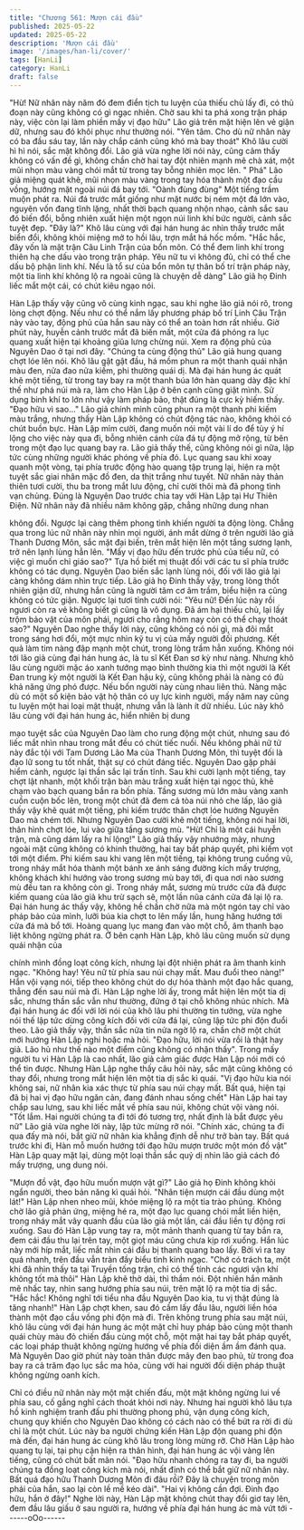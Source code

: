 ```yaml
---
title: "Chương 561: Mượn cái đầu"
published: 2025-05-22
updated: 2025-05-22
description: 'Mượn cái đầu'
image: '/images/han-li/cover/'
tags: [HanLi]
category: HanLi
draft: false
---
```


"Hừ! Nữ nhân này năm đó đem điển tịch tu luyện của thiếu chủ
lấy đi, có thủ đoạn này cũng không có gì ngạc nhiên. Chờ sau khi
ta phá xong trận pháp này, việc còn lại làm phiền mấy vị đạo hữu"
Lão giả trên mặt hiện lên vẻ giận dữ, nhưng sau đó khôi phục như
thường nói.
"Yên tâm. Cho dù nữ nhân này có ba đầu sáu tay, lần này chắp
cánh cũng khó mà bay thoát" Khô lâu cười hì hì nói, sắc mặt
không đổi.
Lão giả vừa nghe lời nói này, cũng cảm thấy không có vấn đề gì,
không chần chờ hai tay đột nhiên mạnh mẽ chà xát, một mũi nhọn
màu vàng chói mắt từ trong tay bỗng nhiên mọc lên.
" Phá" Lão giả miệng quát khẽ, mũi nhọn màu vàng trong tay hóa
thành một đạo cầu vồng, hướng mặt ngoài núi đá bay tới.
"Oành đùng đùng" Một tiếng trầm muộn phát ra. Núi đá trước mắt
giống như mặt nước bị ném một đá lớn vào, nguyên vốn đang
tĩnh lặng, nhất thời bạch quang nhộn nhạo, cảnh sắc sau đó biến
đổi, bỗng nhiên xuất hiện một ngọn núi linh khí bức người, cảnh
sắc tuyệt đẹp.
"Đây là?" Khô lâu cùng với đại hán hung ác nhìn thấy trước mắt
biển đổi, không khỏi miệng mở to hồi lâu, trợn mắt há hốc mồm.
"Hắc hắc, đây vốn là mật trận Câu Linh Trận của bổn môn. Có thể
đem linh khí trong thiên hạ che dấu vào trong trận pháp. Yêu nữ
tu vi không đủ, chỉ có thể che dấu bộ phận linh khí. Nếu là tổ sư
của bổn môn tự thân bố trí trận pháp này, một tia linh khí không lộ
ra ngoài cũng là chuyện dễ dàng" Lão giả họ Đinh liếc mắt một
cái, có chút kiêu ngạo nói.

Hàn Lập thấy vậy cũng vô cùng kinh ngạc, sau khi nghe lão giả
nói rõ, trong lòng chợt động. Nếu như có thể nắm lấy phương
pháp bố trí Linh Câu Trận này vào tay, động phủ của hắn sau này
có thể an toàn hơn rất nhiều.
Giờ phút này, huyễn cảnh trước mắt đã biến mất, một cửa đá
phóng ra lục quang xuất hiện tại khoảng giũa lưng chừng núi.
Xem ra động phủ của Nguyên Dao ở tại nơi đây.
"Chúng ta cùng động thủ" Lão giả hung quang chợt lóe lên nói.
Khô lâu gật gật đầu, há mồm phun ra một thanh quái nhận màu
đen, nửa đao nửa kiếm, phi thường quái dị. Mà đại hán hung ác
quát khẽ một tiếng, từ trong tay bay ra một thanh búa lớn hàn
quang dày đặc khí thế như phá núi mà ra, làm cho Hàn Lập ở bên
cạnh cũng giật mình. Sử dụng binh khí to lớn như vậy làm pháp
bảo, thật đúng là cực kỳ hiếm thấy.
"Đạo hữu vì sao…" Lão giả chính mình cũng phun ra một thanh
phi kiếm màu trắng, nhưng thấy Hàn Lập không có chút động tác
nào, không khỏi có chút buồn bực.
Hàn Lập mỉm cười, đang muốn nói một vài lí do để tùy ý hí lộng
cho việc này qua đi, bỗng nhiên cánh cửa đá tự động mở rộng, từ
bên trong một đạo lục quang bay ra.
Lão giả thấy thế, cũng không nói gì nữa, lập tức cùng những
người khác phóng về phía đó.
Lục quang sau khi xoay quanh một vòng, tại phía trước động hào
quang tập trung lại, hiện ra một tuyệt sắc giai nhân mặc đồ đen,
da thịt trắng như tuyết.
Nữ nhân này thản thiên tươi cười, thu ba trong mắt lưu động, chỉ
cười thôi mà đã phong tình vạn chủng.
Đúng là Nguyên Dao trước chia tay với Hàn Lập tại Hư Thiên
Điện.
Nữ nhân này đã nhiều năm không gặp, chẳng những dung nhan

không đổi. Ngược lại càng thêm phong tình khiến người ta động
lòng.
Chẳng qua trong lúc nữ nhân này nhìn mọi người, ánh mắt dừng
ở trên người lão giả Thanh Dương Môn, sắc mặt đại biến, trên
mắt hiện lên một tầng sương lạnh, trở nên lạnh lùng hẳn lên.
"Mấy vị đạo hữu đến trước phủ của tiểu nữ, có việc gì muốn chỉ
giáo sao?" Tựa hồ biết mị thuật đối với các tu sĩ phía trước không
có tác dụng.
Nguyên Dao biến sắc lạnh lùng nói, đối với lão giả lại càng không
dám nhìn trực tiếp.
Lão giả họ Đinh thấy vậy, trong lòng thốt nhiên giận dữ, nhưng
hắn cũng là người tâm cơ âm trầm, biểu hiện ra cũng không có
tức giận. Ngược lại tươi tỉnh cười nói:
"Yêu nữ! Đến lúc này rồi ngươi còn ra vẻ không biết gì cũng là vô
dụng. Đã ám hại thiếu chủ, lại lấy trộm bảo vật của môn phái,
ngươi cho rằng hôm nay còn có thể chạy thoát sao?"
Nguyên Dao nghe thấy lời này, cũng không có nói gì, mà đôi mắt
trong sáng hơi đổi, một mực nhìn kỹ tu vị của mấy người đối
phương.
Kết quả làm tim nàng đập mạnh một chút, trong lòng trầm hẳn
xuống.
Không nói tới lão giả cùng đại hán hung ác, là tu sĩ Kết Đan sơ kỳ
như nàng. Nhưng khô lâu cùng người mặc áo xanh tướng mạo
bình thường kia thì một người là Kết Đan trung kỳ một người là
Kết Đan hậu kỳ, cũng không phải là nàng có đủ khả năng ứng
phó được.
Nếu bốn người này cùng nhau liên thủ. Nàng mặc dù có một số
kiện bảo vật hộ thân có uy lực kinh người, mấy năm nay cũng tu
luyện một hai loại mật thuật, nhưng vẫn là lành ít dữ nhiều.
Lúc này khô lâu cùng với đại hán hung ác, hiển nhiên bị dung

mạo tuyệt sắc của Nguyên Dao làm cho rung động một chút,
nhưng sau đó liếc mắt nhìn nhau trong mắt đều có chút tiếc nuối.
Nếu không phải nữ tử này đắc tội với Tam Dương Lão Ma của
Thanh Dương Môn, thì tuyệt đối là đạo lữ song tu tốt nhất, thật sự
có chút đáng tiếc.
Nguyên Dao gặp phải hiểm cảnh, ngược lại thần sắc lại trấn tĩnh.
Sau khi cười lạnh một tiếng, tay chợt lật nhanh, một khối trận bàn
màu trắng xuất hiện tại ngọc thủ, khẽ chạm vào bạch quang bắn
ra bốn phía.
Tầng sương mù lớn màu vàng xanh cuồn cuộn bốc lên, trong một
chút đã đem cả tòa núi nhỏ che lấp, lão giả thấy vậy khẽ quát một
tiếng, phi kiếm trước thân chợt lóe hướng Nguyên Dao mà chém
tới.
Nhưng Nguyên Dao cười khẽ một tiếng, không nói hai lời, thân
hình chợt lóe, lui vào giữa tầng sương mù.
"Hừ! Chỉ là một cái huyễn trận, mà cũng dám lấy ra hí lộng!" Lão
giả thấy vậy nhướng mày, nhưng ngoài mặt cũng không có khinh
thường, hai tay bắt pháp quyết, phi kiếm vọt tới một điểm.
Phi kiếm sau khi vang lên một tiếng, tại không trung cuồng vũ,
trong nháy mắt hóa thành một bánh xe ánh sáng đường kích mấy
trượng, không khách khí hướng vào trong sương mù bay tới, đi
qua nơi nào sương mù đều tan ra không còn gì.
Trong nháy mắt, sương mù trước cửa đã được kiếm quang của
lão giả khu trừ sạch sẽ, một lần nũa cánh cửa đá lại lộ ra.
Đại hán hung ác thấy vậy, không hề chần chờ nữa mà một ngón
tay chỉ vào pháp bảo của mình, lưỡi búa kia chợt to lên mấy lần,
hung hăng hướng tới cửa đá mà bổ tới.
Hoàng quang lục mang đan vào một chỗ, âm thanh bạo liệt không
ngừng phát ra.
Ở bên cạnh Hàn Lập, khô lâu cũng muốn sử dụng quái nhận của

chính mình đồng loạt công kích, nhưng lại đột nhiên phát ra âm
thanh kinh ngạc.
"Không hay! Yêu nữ từ phía sau núi chạy mất. Mau đuổi theo
nàng!" Hắn vội vạng nói, tiếp theo không chút do dự hóa thành
một đạo hắc quang, thẳng đến sau núi mà đi.
Hàn Lập nghe lời ấy, trong mắt hiện lên một tia dị sắc, nhưng thần
sắc vẫn như thường, đứng ở tại chỗ không nhúc nhích.
Mà đại hán hung ác đối với lời nói của khô lâu phi thường tin
tưởng, vừa nghe nói thế lập tức dừng công kích đối với cửa đá
lại, cũng lập tức phi độn đuổi theo.
Lão giả thấy vậy, thần sắc nửa tin nửa ngờ lộ ra, chần chờ một
chút mới hướng Hàn Lập nghi hoặc mà hỏi.
"Đạo hữu, lời nói vừa rồi là thật hay giả. Lão hủ như thế nào một
điểm cũng không có nhận thấy".
Trong mấy người tu vi Hàn Lập là cao nhất, lão giả cảm giác
được Hàn Lập nói mới có thể tin được.
Nhưng Hàn Lập nghe thấy câu hỏi này, sắc mặt cũng không có
thay đổi, nhưng trong mắt hiện lên một tia dị sắc kì quái.
"Vị đạo hữu kia nói không sai, nữ nhân kia xác thực từ phía sau
núi chạy mất. Bất quá, hiện tại đã bị hai vị đạo hữu ngăn cản,
đang đánh nhau sống chết" Hàn Lập hai tay chắp sau lưng, sau
khi liếc mắt về phía sau núi, không chút vội vàng nói.
"Tốt lắm. Hai người chúng ta đi tới đó tương trợ, nhất định là bắt
được yêu nữ" Lão giả vừa nghe lời này, lập tức mừng rỡ nói.
"Chính xác, chúng ta đi qua đấy mà nói, bắt giữ nữ nhân kia
khẳng định dễ như trở bàn tay. Bất quá trước khi đi, Hàn mỗ muốn
hướng tới đạo hữu mượn trước một món đồ vật" Hàn Lập quay
mặt lại, dùng một loại thần sắc quỷ dị nhìn lão giả cách đó mấy
trượng, ung dung nói.

"Mượn đồ vật, đạo hữu muốn mượn vật gì?" Lão giả họ Đinh
không khỏi ngẩn người, theo bản năng kì quái hỏi.
"Nhân tiện mượn cái đầu dùng một lát!" Hàn Lập nhen nheo mũi,
khóe miệng lộ ra một tia trào phúng.
Không chờ lão giả phản ứng, miệng hé ra, một đạo lục quang
chói mắt liền hiện, trong nháy mắt vây quanh đầu của lão giả một
lần, cái đầu liền tự động rơi xuống.
Sau đó Hàn Lập vung tay ra, một mảnh thanh quang từ tay bắn
ra, đem cái đầu thu lại trên tay, một giọt máu cũng chưa kịp rơi
xuống.
Hắn lúc này mới híp mắt, liếc mắt nhìn cái đầu bị thanh quang
bao lấy.
Bởi vì ra tay quá nhanh, trên đầu vẫn tràn đầy biểu tình kinh ngạc.
"Chớ có trách ta, một khi đã nhìn thấy ta tại Truyền tống trận, chỉ
có thể tính các ngươi vận khí không tốt mà thôi" Hàn Lập khẽ thở
dài, thì thầm nói.
Đột nhiên hắn mãnh mẽ nhấc tay, nhìn sang hướng phía sau núi,
trên mặt lộ ra một tia dị sắc.
"Hắc hắc! Không nghĩ tới tiểu nha đầu Nguyên Dao kia, tu vị thật
đúng là tăng nhanh!" Hàn Lập chợt khen, sau đó cầm lấy đầu lâu,
người liền hóa thành một đạo cầu vồng phi độn mà đi.
Trên không trung phía sau mặt núi, khô lâu cùng với đại hán hung
ác một mặt chỉ huy pháp bảo cùng một thanh quái chùy màu đỏ
chiến đấu cùng một chỗ, một mặt hai tay bắt pháp quyết, các loại
pháp thuật không ngừng hướng về phía đối diện ầm ầm đánh
qua.
Mà Nguyên Dao giờ phút này toàn thân được mây đen bao phủ,
từ trong đoa bay ra cả trăm đạo lục sắc ma hỏa, cùng với hai
người đối diện pháp thuật không ngừng oanh kích.

Chỉ có điều nữ nhân này một mặt chiến đấu, một mặt không
ngừng lui về phía sau, cố gắng nghĩ cách thoát khỏi nơi này.
Nhưng hai người khô lâu tựa hồ kinh nghiệm tranh đấu phi
thường phong phú, vận dụng công kích, chung quy khiến cho
Nguyên Dao không có cách nào có thể bứt ra rời đi dù chỉ là một
chút.
Lúc này ba người chứng kiến Hàn Lập độn quang phi độn mà
đến, đại hán hung ác cùng khô lâu trong lòng mừng rỡ.
Chờ Hàn Lập hào quang tụ lại, tại phụ cận hiện ra thân hình, đại
hán hung ác vội vàng lên tiếng, cũng có chút bất mãn nói.
"Đạo hữu nhanh chóng ra tay đi, ba người chúng ta đồng loạt
công kích mà nói, nhất định có thể bắt giữ nữ nhân này. Bất quá
đạo hữu Thanh Dương Môn đi đâu rồi? Đây là chuyện trong môn
phái của hắn, sao lại còn lề mề kéo dài".
"Hai vị không cần đợi. Đinh đạo hữu, hắn ở đây!" Nghe lời này,
Hàn Lập mặt không chút thay đổi giơ tay lên, đem đầu lâu giấu ở
sau người ra, hướng về phía đại hán hung ác mà vứt tới
------oOo------
